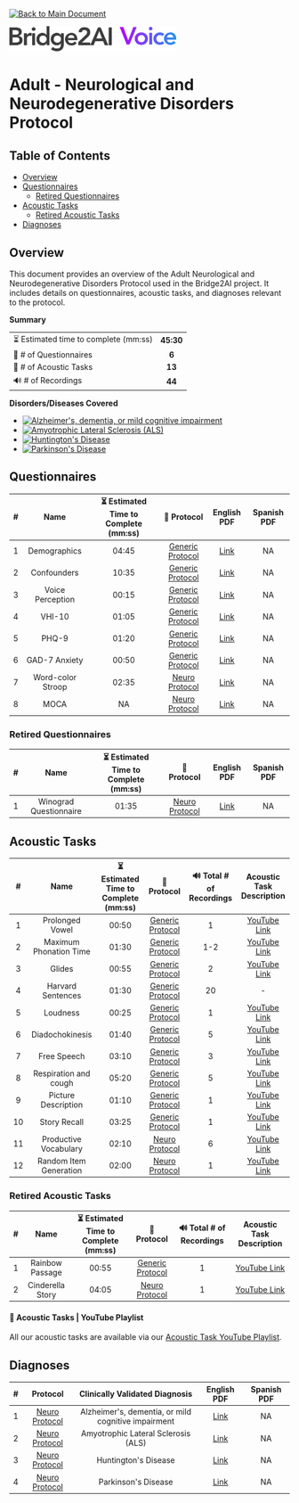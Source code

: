 [![Back to Main Document](https://img.shields.io/badge/back%20to%20main%20document-8A2BE2)](../../README.md)

<img src="../../images/B2AI%20Logo.png" alt="Bridge2AI Voice Logo" width="300"/>

# Adult - Neurological and Neurodegenerative Disorders Protocol

## Table of Contents

- [Overview](#overview)
- [Questionnaires](#questionnaires)
    - [Retired Questionnaires](#retired-questionnaires)
- [Acoustic Tasks](#acoustic-tasks)
    - [Retired Acoustic Tasks](#retired-acoustic-tasks)
- [Diagnoses](#diagnoses)

## Overview

This document provides an overview of the Adult Neurological and Neurodegenerative Disorders Protocol used in the Bridge2AI project. It includes details on questionnaires, acoustic tasks, and diagnoses relevant to the protocol.

**Summary**

| | |
| :--- | :---: |
| ⏳ Estimated time to complete (mm:ss) | **45:30** |
| 📕 # of Questionnaires | **6** |
| 🎤 # of Acoustic Tasks | **13** |
| 🔊 # of Recordings | **44** |

**Disorders/Diseases Covered**
- [![Alzheimer's, dementia, or mild cognitive impairment](https://img.shields.io/badge/Alzheimer's,%20dementia,%20or%20mild%20cognitive%20impairment-8A2BE2)](../../data/en-us/Diagnosis%20-%20PDFs/Neuro/D%20-%20Neuro%20-%20Alzheimer's%20disease,%20Mild%20Cognitive%20Impairment%20and%20other%20types%20of%20Dementia.pdf)
- [![Amyotrophic Lateral Sclerosis (ALS)](https://img.shields.io/badge/Amyotrophic%20Lateral%20Sclerosis%20(ALS)-8A2BE2)](../../data/en-us/Diagnosis%20-%20PDFs/Neuro/D%20-%20Neuro%20-%20Amyotrophic%20Lateral%20Sclerosis%20(ALS).pdf)
- [![Huntington's Disease](https://img.shields.io/badge/Huntington's%20Disease-8A2BE2)](../../data/en-us/Diagnosis%20-%20PDFs/Neuro/D%20-%20Neuro%20-%20Huntington's%20Disease.pdf)
- [![Parkinson's Disease](https://img.shields.io/badge/Parkinson's%20Disease-8A2BE2)](../../data/en-us/Diagnosis%20-%20PDFs/Neuro/D%20-%20Neuro%20-%20Parkinson's%20Disease.pdf)

## Questionnaires

| # | Name | ⏳ Estimated Time to Complete (mm:ss) | 📓 Protocol | English PDF | Spanish PDF |
| :---: | :---: | :---: | :---: | :---: | :---: |
| 1 | Demographics | 04:45 |[Generic Protocol](Generic%20Protocol%20(Controls).md) | [Link](../../data/en-us/Questionnaire%20-%20PDFs/Generic/Q%20-%20Generic%20-%20Demographics.pdf) | NA |
| 2 | Confounders | 10:35 | [Generic Protocol](Generic%20Protocol%20(Controls).md) | [Link](../../data/en-us/Questionnaire%20-%20PDFs/Generic/Q%20-%20Generic%20-%20Confounders.pdf) | NA |
| 3 | Voice Perception | 00:15 | [Generic Protocol](Generic%20Protocol%20(Controls).md) | [Link](../../data/en-us/Questionnaire%20-%20PDFs/Generic/Q%20-%20Generic%20-%20Voice%20Perception.pdf) | NA |
| 4 | VHI-10 | 01:05 | [Generic Protocol](Generic%20Protocol%20(Controls).md) | [Link](../../data/en-us/Questionnaire%20-%20PDFs/Generic/Q%20-%20Generic%20-%20VHI-10.pdf) | NA |
| 5 | PHQ-9 | 01:20 | [Generic Protocol](Generic%20Protocol%20(Controls).md) | [Link](../../data/en-us/Questionnaire%20-%20PDFs/Generic/Q%20-%20Generic%20-%20PHQ-9.pdf) | NA |
| 6 | GAD-7 Anxiety | 00:50 | [Generic Protocol](Generic%20Protocol%20(Controls).md) | [Link](../../data/en-us/Questionnaire%20-%20PDFs/Generic/Q%20-%20Generic%20-%20GAD-7%20Anxiety.pdf) | NA |
| 7 | Word-color Stroop | 02:35 | [Neuro Protocol](Neurological%20and%20Neurodegenerative%20Disorders%20Protocol.md) | [Link](../../data/en-us/Questionnaire%20-%20PDFs/Neuro/Q%20-%20Neuro%20-%20Wordcolor%20Stroop.pdf) | NA |
| 8 | MOCA | NA | [Neuro Protocol](Neurological%20and%20Neurodegenerative%20Disorders%20Protocol.md) | [Link](../../data/en-us/Questionnaire%20-%20PDFs/Neuro/Q%20-%20Neuro%20-%20MOCA.pdf) | NA |

### Retired Questionnaires

| # | Name | ⏳ Estimated Time to Complete (mm:ss) | 📓 Protocol | English PDF | Spanish PDF |
| :---: | :---: | :---: | :---: | :---: | :---: |
| 1 | Winograd Questionnaire | 01:35 | [Neuro Protocol](Neurological%20and%20Neurodegenerative%20Disorders%20Protocol.md) | [Link](../../data/en-us/Questionnaire%20-%20PDFs/Neuro/Q%20-%20Neuro%20-%20Winograd%20Schemas.pdf) | NA |

## Acoustic Tasks

| # | Name | ⏳ Estimated Time to Complete (mm:ss) | 📓 Protocol | 🔊 Total # of Recordings | Acoustic Task Description |
| :---: | :---: | :---: | :---: | :---: | :---: |
| 1 | Prolonged Vowel | 00:50 | [Generic Protocol](Generic%20Protocol%20(Controls).md) | 1 | [YouTube Link](https://www.youtube.com/watch?v=ZanjPvWkB3M) |
| 2 | Maximum Phonation Time | 01:30 | [Generic Protocol](Generic%20Protocol%20(Controls).md) | 1-2 | [YouTube Link](https://www.youtube.com/watch?v=1limRFPAtPE) |
| 3 | Glides | 00:55 | [Generic Protocol](Generic%20Protocol%20(Controls).md) | 2 | [YouTube Link](https://www.youtube.com/watch?v=xKBYdkwEOvU)|
| 4 | Harvard Sentences | 01:30 | [Generic Protocol](Generic%20Protocol%20(Controls).md) | 20 | - |
| 5 | Loudness | 00:25 | [Generic Protocol](Generic%20Protocol%20(Controls).md) | 1 | [YouTube Link](https://www.youtube.com/watch?v=5ssCSqZPb7Y) |
| 6 | Diadochokinesis | 01:40 | [Generic Protocol](Generic%20Protocol%20(Controls).md) | 5 | [YouTube Link](https://www.youtube.com/watch?v=RlY5KMXtZ4o) |
| 7 | Free Speech | 03:10 | [Generic Protocol](Generic%20Protocol%20(Controls).md) | 3 | [YouTube Link](https://www.youtube.com/watch?v=FqK0WeGCAzg) |
| 8 | Respiration and cough | 05:20 | [Generic Protocol](Generic%20Protocol%20(Controls).md) | 5 | [YouTube Link](https://www.youtube.com/watch?v=Yb4bMj18Iqg) |
| 9 | Picture Description | 01:10 | [Generic Protocol](Generic%20Protocol%20(Controls).md) | 1 | [YouTube Link](https://www.youtube.com/watch?v=abjWJEN6jf8) |
| 10 | Story Recall | 03:25 | [Generic Protocol](Generic%20Protocol%20(Controls).md) | 1 | [YouTube Link](https://www.youtube.com/watch?v=cfkU-N5tWe4) |
| 11 | Productive Vocabulary | 02:10 | [Neuro Protocol](Neurological%20and%20Neurodegenerative%20Disorders%20Protocol.md) | 6 | [YouTube Link](https://www.youtube.com/watch?v=TEshcUAlfPA) |
| 12 | Random Item Generation | 02:00 | [Neuro Protocol](Neurological%20and%20Neurodegenerative%20Disorders%20Protocol.md) | 1 | [YouTube Link](https://www.youtube.com/watch?v=ry__w1Mm2aE) |

### Retired Acoustic Tasks

| # | Name | ⏳ Estimated Time to Complete (mm:ss) | 📓 Protocol | 🔊 Total # of Recordings | Acoustic Task Description |
| :---: | :---: | :---: | :---: | :---: | :---: |
| 1 | Rainbow Passage | 00:55 | [Generic Protocol](Generic%20Protocol%20(Controls).md) | 1 | [YouTube Link](https://www.youtube.com/watch?v=Syq_ryCNQKQ) |
| 2 | Cinderella Story | 04:05 | [Neuro Protocol](Neurological%20and%20Neurodegenerative%20Disorders%20Protocol.md) | 1 | [YouTube Link](https://www.youtube.com/watch?v=eHx-vetG8Fk) |

#### 🎤 Acoustic Tasks | YouTube Playlist

All our acoustic tasks are available via our [Acoustic Task YouTube Playlist](https://youtube.com/playlist?list=PL72MPaFiuoRY66W7QsZ1_IeBwNosOzeap&si=9nr51lsmEYUncRMN).

## Diagnoses

| # | Protocol | Clinically Validated Diagnosis | English PDF | Spanish PDF |
| :---: | :---: | :---: | :---: | :---: |
| 1 | [Neuro Protocol](Neurological%20and%20Neurodegenerative%20Disorders%20Protocol.md) | Alzheimer's, dementia, or mild cognitive impairment | [Link](../../data/en-us/Diagnosis%20-%20PDFs/Neuro/D%20-%20Neuro%20-%20Alzheimer's%20disease,%20Mild%20Cognitive%20Impairment%20and%20other%20types%20of%20Dementia.pdf) | NA |
| 2 | [Neuro Protocol](Neurological%20and%20Neurodegenerative%20Disorders%20Protocol.md) | Amyotrophic Lateral Sclerosis (ALS) | [Link](../../data/en-us/Diagnosis%20-%20PDFs/Neuro/D%20-%20Neuro%20-%20Amyotrophic%20Lateral%20Sclerosis%20(ALS).pdf) | NA |
| 3 | [Neuro Protocol](Neurological%20and%20Neurodegenerative%20Disorders%20Protocol.md) | Huntington's Disease | [Link](../../data/en-us/Diagnosis%20-%20PDFs/Neuro/D%20-%20Neuro%20-%20Huntington's%20Disease.pdf) | NA |
| 4 | [Neuro Protocol](Neurological%20and%20Neurodegenerative%20Disorders%20Protocol.md) | Parkinson's Disease | [Link](../../data/en-us/Diagnosis%20-%20PDFs/Neuro/D%20-%20Neuro%20-%20Parkinson's%20Disease.pdf) | NA |
